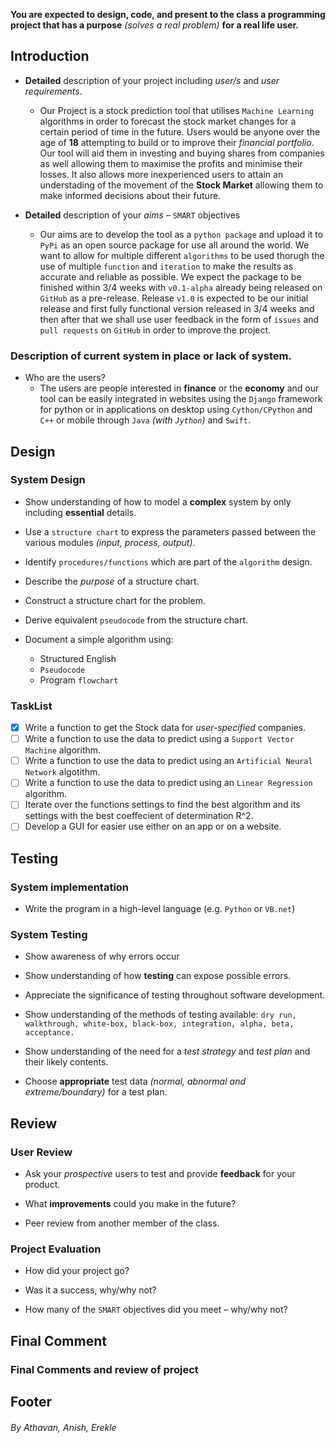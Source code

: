 
**You are expected to design, code, and present to the class a programming project that has a purpose** *(solves a real problem)* **for a real life user.** 

## **Introduction**
* **Detailed** description of your project including *user/s* and *user requirements*.
  * Our Project is a stock prediction tool that utilises `Machine Learning` algorithms in order to forecast the stock market changes for a certain period of time in the future. Users would be anyone over the age of **18** attempting to build or to improve their *financial portfolio*. Our tool will aid them in investing and buying shares from companies as well allowing them to maximise the profits and minimise their losses. It also allows more inexperienced users to attain an understading of the movement of the **Stock Market** allowing them to make informed decisions about their future.

* **Detailed** description of your *aims* – `SMART` objectives
  * Our aims are to develop the tool as a `python package` and upload it to `PyPi` as an open source package for use all around the world. We want to allow for multiple different `algorithms` to be used thorugh the use of multiple `function` and `iteration` to make the results as accurate and reliable as possible. We expect the package to be finished within 3/4 weeks with `v0.1-alpha` already being released on `GitHub` as a pre-release. Release `v1.0` is expected to be our initial release and first fully functional version released in 3/4 weeks and then after that we shall use user feedback in the form of `issues` and `pull requests` on `GitHub` in order to improve the project.

### Description of current system in place or lack of system. 

* Who are the users?
  * The users are people interested in **finance** or the **economy** and our tool can be easily integrated in websites using the `Django` framework for python or in applications on desktop using `Cython/CPython` and `C++` or mobile through `Java` *(with *`Jython`*)* and `Swift`. 

## Design
	 
### **System Design**

* Show understanding of how to model a **complex** system by only including **essential** details.

* Use a `structure chart` to express the parameters passed between the various modules *(input, process, output)*.

* Identify `procedures/functions` which are part of the `algorithm` design.

* Describe the *purpose* of a structure chart.

* Construct a structure chart for the problem.

* Derive equivalent `pseudocode` from the structure chart.

* Document a simple algorithm using:
	* Structured English
	* `Pseudocode`
	* Program `flowchart`
	
### TaskList

- [x] Write a function to get the Stock data for *user-specified* companies.
- [ ] Write a function to use the data to predict using a `Support Vector Machine` algorithm.
- [ ] Write a function to use the data to predict using an `Artificial Neural Network` algotithm.
- [ ] Write a function to use the data to predict using an `Linear Regression` algorithm.
- [ ] Iterate over the functions settings to find the best algorithm and its settings with the best coeffecient of determination R^2.
- [ ] Develop a GUI for easier use either on an app or on a website.
	
## Testing
				 
### **System implementation** 

* Write the program in a high-level language (e.g. `Python` or `VB.net`)
		 
### **System Testing**

* Show awareness of why errors occur

* Show understanding of how **testing** can expose possible errors.

* Appreciate the significance of testing throughout software development.

* Show understanding of the methods of testing available: `dry run, walkthrough, white-box, black-box, integration, alpha, beta, acceptance.`

* Show understanding of the need for a *test strategy* and *test plan* and their likely contents.

* Choose **appropriate** test data *(normal, abnormal and extreme/boundary)* for a test plan.

## Review
		 
### **User Review**
* Ask your *prospective* users to test and provide **feedback** for your product.

* What **improvements** could you make in the future?

* Peer review from another member of the class.
		  
### **Project Evaluation**

* How did your project go?

* Was it a success, why/why not?

* How many of the `SMART` objectives did you meet – why/why not?

## Final Comment

### Final Comments and review of project

## Footer

###### By Athavan, Anish, Erekle
